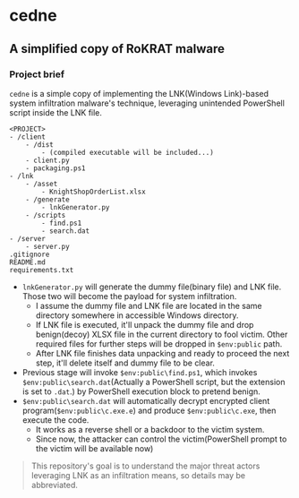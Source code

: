 # cedne
## A simplified copy of RoKRAT malware

### Project brief
`cedne` is a simple copy of implementing the LNK(Windows Link)-based system infiltration malware's technique, leveraging unintended PowerShell script inside the LNK file.
```
<PROJECT>
- /client
    - /dist
        - (compiled executable will be included...)
    - client.py
    - packaging.ps1
- /lnk
    - /asset
        - KnightShopOrderList.xlsx
    - /generate
        - lnkGenerator.py
    - /scripts
        - find.ps1
        - search.dat
- /server
    - server.py
.gitignore
README.md
requirements.txt
```

- `lnkGenerator.py` will generate the dummy file(binary file) and LNK file. Those two will become the payload for system infiltration.
    - I assume the dummy file and LNK file are located in the same directory somewhere in accessible Windows directory.
    - If LNK file is executed, it'll unpack the dummy file and drop benign(decoy) XLSX file in the current directory to fool victim. Other required files for further steps will be dropped in `$env:public` path.
    - After LNK file finishes data unpacking and ready to proceed the next step, it'll delete itself and dummy file to be clear.
- Previous stage will invoke `$env:public\find.ps1`, which invokes `$env:public\search.dat`(Actually a PowerShell script, but the extension is set to `.dat`.) by PowerShell execution block to pretend benign.
- `$env:public\search.dat` will automatically decrypt encrypted client program(`$env:public\c.exe.e`) and produce `$env:public\c.exe`, then execute the code.
    - It works as a reverse shell or a backdoor to the victim system.
    - Since now, the attacker can control the victim(PowerShell prompt to the victim will be available now)


> This repository's goal is to understand the major threat actors leveraging LNK as an infiltration means, so details may be abbreviated.
